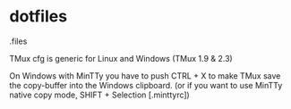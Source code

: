 # dotfiles
.files

TMux cfg is generic for Linux and Windows (TMux 1.9 & 2.3)

On Windows with MinTTy you have to push CTRL + X to 
make TMux save the copy-buffer into the Windows clipboard.
(or if you want to use MinTTy native copy mode, SHIFT + Selection [.minttyrc])